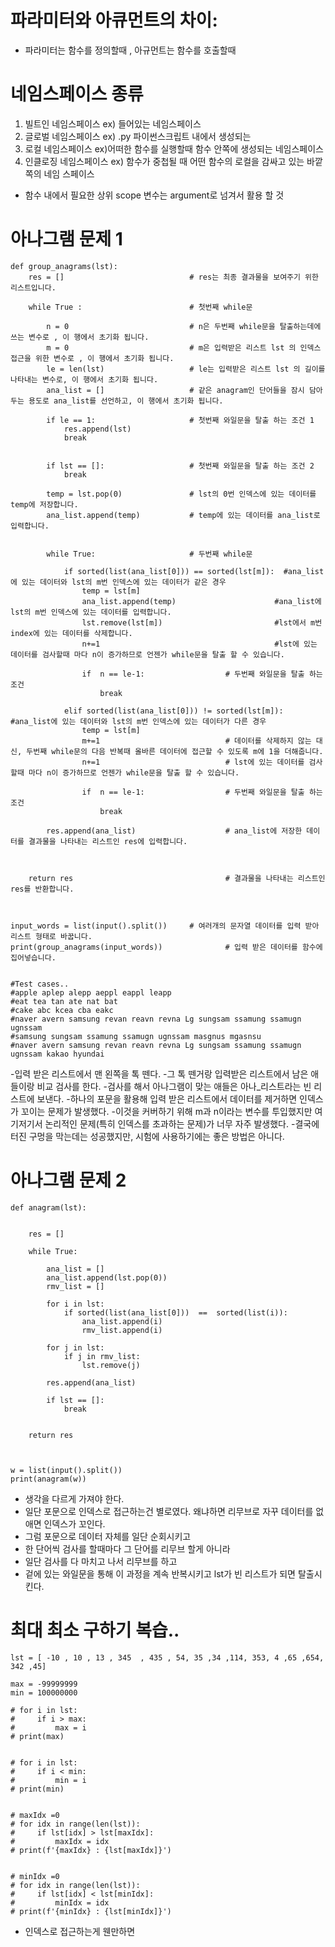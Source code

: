 # 파라미터와 아큐먼트의 차이:
- 파라미터는 함수를 정의할때 , 아규먼트는 함수를 호출할때

# 네임스페이스 종류
1. 빌트인 네임스페이스 ex) 들어있는 네임스페이스
2. 글로벌 네임스페이스 ex) .py 파이썬스크립트 내에서 생성되는 
3. 로컬 네임스페이스 ex)어떠한 함수를 실행할때 함수 안쪽에
생성되는 네임스페이스
4. 인클로징 네임스페이스 ex) 함수가 중첩될 때 
어떤 함수의 로컬을 감싸고 있는 바깥쪽의 네임 스페이스

- 함수 내에서 필요한 상위 scope 변수는 argument로 넘겨서 
활용 할 것



# 아나그램 문제 1
```
def group_anagrams(lst): 
    res = []                            # res는 최종 결과물을 보여주기 위한 리스트입니다.
    
    while True :                        # 첫번째 while문
                
        n = 0                           # n은 두번째 while문을 탈출하는데에 쓰는 변수로 , 이 행에서 초기화 됩니다.
        m = 0                           # m은 입력받은 리스트 lst 의 인덱스 접근을 위한 변수로 , 이 행에서 초기화 됩니다.
        le = len(lst)                   # le는 입력받은 리스트 lst 의 길이를 나타내는 변수로, 이 행에서 초기화 됩니다.
        ana_list = []                   # 같은 anagram인 단어들을 잠시 담아두는 용도로 ana_list를 선언하고, 이 행에서 초기화 됩니다.

        if le == 1:                     # 첫번째 와일문을 탈출 하는 조건 1
            res.append(lst)
            break  
         

        if lst == []:                   # 첫번째 와일문을 탈출 하는 조건 2
            break
        
        temp = lst.pop(0)               # lst의 0번 인덱스에 있는 데이터를 temp에 저장합니다.
        ana_list.append(temp)           # temp에 있는 데이터를 ana_list로 입력합니다.
        
            
        while True:                     # 두번째 while문
            
            if sorted(list(ana_list[0])) == sorted(lst[m]):  #ana_list에 있는 데이터와 lst의 m번 인덱스에 있는 데이터가 같은 경우    
                temp = lst[m]
                ana_list.append(temp)                      #ana_list에 lst의 m번 인덱스에 있는 데이터를 입력합니다.
                lst.remove(lst[m])                         #lst에서 m번 index에 있는 데이터를 삭제합니다.
                n+=1                                       #lst에 있는 데이터를 검사할때 마다 n이 증가하므로 언젠가 while문을 탈출 할 수 있습니다.

                if  n == le-1:                  # 두번째 와일문을 탈출 하는 조건 
                    break   
                
            elif sorted(list(ana_list[0])) != sorted(lst[m]):         #ana_list에 있는 데이터와 lst의 m번 인덱스에 있는 데이터가 다른 경우         
                temp = lst[m]
                m+=1                            # 데이터를 삭제하지 않는 대신, 두번째 while문의 다음 반복때 올바른 데이터에 접근할 수 있도록 m에 1을 더해줍니다.
                n+=1                            # lst에 있는 데이터를 검사할때 마다 n이 증가하므로 언젠가 while문을 탈출 할 수 있습니다.

                if  n == le-1:                  # 두번째 와일문을 탈출 하는 조건
                    break

        res.append(ana_list)                    # ana_list에 저장한 데이터를 결과물을 나타내는 리스트인 res에 입력합니다.

        

    return res                                  # 결과물을 나타내는 리스트인 res를 반환합니다.



input_words = list(input().split())     # 여러개의 문자열 데이터를 입력 받아 리스트 형태로 바꿉니다.
print(group_anagrams(input_words))              # 입력 받은 데이터를 함수에 집어넣습니다.


#Test cases..
#apple aplep alepp aeppl eappl leapp
#eat tea tan ate nat bat
#cake abc kcea cba eakc
#naver avern samsung revan reavn revna Lg sungsam ssamung ssamugn ugnssam
#samsung sungsam ssamung ssamugn ugnssam masgnus mgasnsu
#naver avern samsung revan reavn revna Lg sungsam ssamung ssamugn ugnssam kakao hyundai
```
-입력 받은 리스트에서 맨 왼쪽을 톡 뗀다.
-그 톡 뗀거랑 입력받은 리스트에서 남은 애들이랑 비교 검사를 한다.
-검사를 해서 아나그램이 맞는 애들은 아나_리스트라는 빈 리스트에 보낸다.
-하나의 포문을 활용해 입력 받은 리스트에서 데이터를 제거하면 인덱스가 꼬이는 문제가 발생했다.
-이것을 커버하기 위해 m과 n이라는 변수를 투입했지만 여기저기서 논리적인 문제(특히 인덱스를 초과하는 문제)가 너무 자주 발생했다.
-결국에 터진 구멍을 막는데는 성공했지만, 시험에 사용하기에는 좋은 방법은 아니다.

# 아나그램 문제 2
```
def anagram(lst):
    
    
    res = []

    while True:

        ana_list = []
        ana_list.append(lst.pop(0))
        rmv_list = []

        for i in lst:
            if sorted(list(ana_list[0]))  ==  sorted(list(i)):
                ana_list.append(i)
                rmv_list.append(i)

        for j in lst:       
            if j in rmv_list:
                lst.remove(j)

        res.append(ana_list)

        if lst == []:
            break
    

    return res



w = list(input().split())
print(anagram(w))
```
- 생각을 다르게 가져야 한다.
- 일단 포문으로 인덱스로 접근하는건 별로였다. 왜냐하면 리무브로 자꾸 데이터를 없애면 인덱스가 꼬인다.
- 그럼 포문으로 데이터 자체를 일단 순회시키고
- 한 단어씩 검사를 할때마다 그 단어를 리무브 할게 아니라
- 일단 검사를 다 마치고 나서 리무브를 하고 
- 겉에 있는 와일문을 통해 이 과정을 계속 반복시키고 lst가 빈 리스트가 되면 탈출시킨다.



# 최대 최소 구하기 복습..
```
lst = [ -10 , 10 , 13 , 345  , 435 , 54, 35 ,34 ,114, 353, 4 ,65 ,654, 342 ,45]

max = -99999999
min = 100000000

# for i in lst:
#     if i > max:
#         max = i 
# print(max)


# for i in lst:
#     if i < min:
#         min = i 
# print(min)


# maxIdx =0 
# for idx in range(len(lst)):
#     if lst[idx] > lst[maxIdx]:
#         maxIdx = idx
# print(f'{maxIdx} : {lst[maxIdx]}')


# minIdx =0 
# for idx in range(len(lst)):
#     if lst[idx] < lst[minIdx]:
#         minIdx = idx
# print(f'{minIdx} : {lst[minIdx]}')
```

- 인덱스로 접근하는게 웬만하면 
